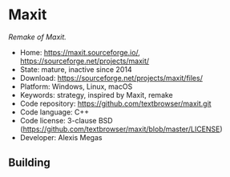 # Maxit

_Remake of Maxit._

- Home: https://maxit.sourceforge.io/, https://sourceforge.net/projects/maxit/
- State: mature, inactive since 2014
- Download: https://sourceforge.net/projects/maxit/files/
- Platform: Windows, Linux, macOS
- Keywords: strategy, inspired by Maxit, remake
- Code repository: https://github.com/textbrowser/maxit.git
- Code language: C++
- Code license: 3-clause BSD (https://github.com/textbrowser/maxit/blob/master/LICENSE)
- Developer: Alexis Megas

## Building
